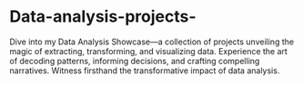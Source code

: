 # Data-analysis-projects-
Dive into my Data Analysis Showcase—a collection of projects unveiling the magic of extracting, transforming, and visualizing data. Experience the art of decoding patterns, informing decisions, and crafting compelling narratives. Witness firsthand the transformative impact of data analysis.
